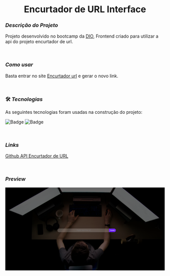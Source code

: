 <h1 align="center">Encurtador de URL Interface</h1>


### ***Descrição do Projeto***
<p>Projeto desenvolvido no bootcamp da <a href="https://dio.me/" target="_blank">DIO</a>, Frontend criado para utilizar a api do projeto encurtador de url.</p>
  
  
</br>


### ***Como usar***
<p>Basta entrar no site <a href="https://fredcsouza.github.io/encurtador-url-interface/" target="_blank">Encurtador url</a> e gerar o novo link.</p>

</br>

### 🛠 ***Tecnologias***
As seguintes tecnologias foram usadas na construção do projeto:

![Badge](https://img.shields.io/badge/React-20232A?style=for-the-badge&logo=react&logoColor=61DAFB)
![Badge](https://img.shields.io/badge/TypeScript-007ACC?style=for-the-badge&logo=typescript&logoColor=white)


</br>

### ***Links*** 
[Github API Encurtador de URL](https://github.com/fredcsouza/encurtador-url-api)


</br>

### ***Preview***

![Preview](preview.png)